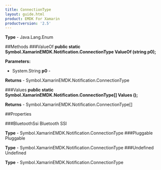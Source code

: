 ```yaml
---
title: ConnectionType
layout: guide.html 
product: EMDK For Xamarin 
productversion: '2.5' 
---
```


    

**Type** - Java.Lang.Enum

##Methods
###ValueOf
**public static Symbol.XamarinEMDK.Notification.ConnectionType ValueOf (string p0);**


        

**Parameters:** 

* System.String **p0** - 
        

**Returns** - Symbol.XamarinEMDK.Notification.ConnectionType

###Values
**public static Symbol.XamarinEMDK.Notification.ConnectionType[] Values ();**


        


**Returns** - Symbol.XamarinEMDK.Notification.ConnectionType[]

##Properties

###BluetoothSsi
Bluetooth SSI

**Type** - Symbol.XamarinEMDK.Notification.ConnectionType
###Pluggable
Pluggable

**Type** - Symbol.XamarinEMDK.Notification.ConnectionType
###Undefined
Undefined

**Type** - Symbol.XamarinEMDK.Notification.ConnectionType


